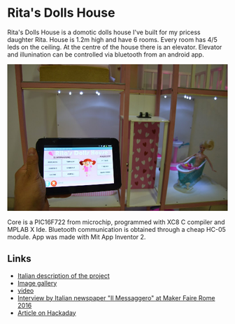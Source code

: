 # Rita's Dolls House

Rita's Dolls House is a domotic dolls house I've built for my pricess daughter Rita. House is 1.2m high and have 6 rooms. Every room has 4/5 leds on the ceiling. At the centre of the house there is an elevator. Elevator and illunination can be controlled via bluetooth from an android app.

![image](https://github.com/Cyb3rn0id/rita-s_dolls_house/blob/master/rita-s_dolls_house.JPG)

Core is a PIC16F722 from microchip, programmed with XC8 C compiler and MPLAB X Ide. Bluetooth communication is obtained through a cheap HC-05 module. App was made with Mit App Inventor 2.

## Links

- [Italian description of the project](http://www.settorezero.com/wordpress/ritas-dolls-house-una-casa-delle-bambole-controllata-via-bluetooth-dal-tablet-o-dal-cellulare/)
- [Image gallery](https://photos.google.com/share/AF1QipOOrqpKd-cvQUrsIfhoVWy5dRkHh_fhxnP_H8g9BJzX-8nEUQpSl9Vk6Fe8AOhcOg?key=ODVrdDJpWDd2MnpPSGxNUDVIUVFlTTBZa3U0Z1NR)
- [video](https://youtu.be/JY5K_JaSVwc)
- [Interview by Italian newspaper "Il Messaggero" at Maker Faire Rome 2016](http://www.ilmessaggero.it/tecnologia/makerfaire/maker_faire_casa_delle_bambole_robotica-2029459.html)
- [Article on Hackaday](http://hackaday.com/2016/09/06/ritas-dolls-probably-live-better-than-you-do/)
